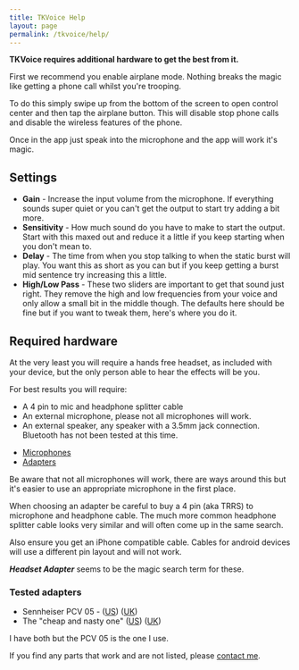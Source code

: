 ```yaml
---
title: TKVoice Help
layout: page
permalink: /tkvoice/help/
---
```

**TKVoice requires additional hardware to get the best from it.**

First we recommend you enable airplane mode.  Nothing breaks the magic like getting a phone call whilst you're trooping.  

To do this simply swipe up from the bottom of the screen to open control center and then tap the airplane button.  This will disable stop phone calls and disable the wireless features of the phone.

Once in the app just speak into the microphone and the app will work it's magic.

## Settings
 - **Gain** - Increase the input volume from the microphone. If everything sounds super quiet or you can't get the output to start try adding a bit more.
 - **Sensitivity** - How much sound do you have to make to start the output.  Start with this maxed out and reduce it a little if you keep starting when you don't mean to.
 - **Delay** - The time from when you stop talking to when the static burst will play.  You want this as short as you can but if you keep getting a burst mid sentence try increasing this a little.
 - **High/Low Pass** - These two sliders are important to get that sound just right.  They remove the high and low frequencies from your voice and only allow a small bit in the middle though.  The defaults here should be fine but if you want to tweak them, here's where you do it.

## Required hardware
At the very least you will require a hands free headset, as included with your device, but the only person able to hear the effects will be you.

For best results you will require:

 - A 4 pin to mic and headphone splitter cable
 - An external microphone, please not all microphones will work.
 - An external speaker, any speaker with a 3.5mm jack connection.  Bluetooth has not been tested at this time.

<ul class="nav nav-tabs">
  <li class="active"><a aria-expanded="true" href="#microphones" data-toggle="tab">Microphones</a></li>
  <li><a aria-expanded="false" href="#adapters" data-toggle="tab">Adapters</a></li>
</ul>

<div class="tab-content" id="myTabContent">
  <div class="tab-pane fade active in" id="microphones">

Be aware that not all microphones will work, there are ways around this but it's easier to use an appropriate microphone in the first place.

  </div>
  <div class="tab-pane fade" id="adapters">

When choosing an adapter be careful to buy a 4 pin (aka TRRS) to microphone and headphone cable.  The much more common headphone splitter cable looks very similar and will often come up in the same search.  

Also ensure you get an iPhone compatible cable. Cables for android devices will use a different pin layout and will not work.

**_Headset Adapter_** seems to be the magic search term for these.

### Tested adapters

 - Sennheiser PCV 05 - ([US][pcv-us]) ([UK][pcv-uk])
 - The "cheap and nasty one" ([US][cheap-us]) ([UK][cheap-uk])

I have both but the PCV 05 is the one I use.

[pcv-us]: http://www.amazon.com/Sennheiser-PCV-05-Combo-Adapter/dp/B00IM36VU0/ref=sr_1_1?ie=UTF8&qid=1453298095&sr=8-1&keywords=pcv+05&refinements=p_85%3A2470955011
[pcv-uk]: http://www.amazon.co.uk/gp/product/B00E4DHO44?keywords=pcv%2005&qid=1453297995&ref_=sr_1_1&sr=8-1
[cheap-us]: http://www.amazon.com/Headset-Smart-phone-Adapter-3-5mm/dp/B00CTIOY9Y/ref=sr_1_9?ie=UTF8&qid=1453381022&sr=8-9&keywords=Headset+Adapter
[cheap-uk]: http://www.amazon.co.uk/gp/product/B00R43XRS8?psc=1&redirect=true&ref_=oh_aui_detailpage_o00_s00

  </div>
</div>

If you find any parts that work and are not listed, please [contact me][contact].


[contact]: /tkvoice/support/
